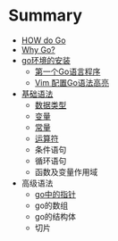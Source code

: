 # Summary

* [HOW do Go](README.md)
* [Why Go?](chapter1.md)
* [go环境的安装](1-gohuan-jing-de-an-zhuang.md)
  * [第一个Go语言程序](1-gohuan-jing-de-an-zhuang/di-yi-ge-go-yu-yan-cheng-xu.md)
  * [Vim 配置Go语法高亮](1-gohuan-jing-de-an-zhuang/vim-pei-zhi-go-yu-fa-gao-liang.md)
* [基础语法](ji-chu-yu-fa.md)
  * [数据类型](shu-ju-lei-xing.md)
  * [变量](bian-liang.md)
  * [常量](chang-liang.md)
  * [运算符](yun-suan-fu.md)
  * 条件语句
  * 循环语句
  * 函数及变量作用域
* 高级语法
  * [go中的指针](gozhong-de-zhi-zhen.md)
  * go的数组
  * go的结构体
  * 切片

